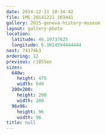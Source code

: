```yaml
---
date: 2014-12-21 10:34:42
file: IMG_20141221_103441
gallery: 2015-geneva-history-museum
layout: gallery-photo
location:
  latitude: 46.19737625
  longitude: 6.1614594444444
next: 74174b3
ordering: 12
previous: c1855ee
sizes:
  640w:
    height: 475
    width: 640
  200x200:
    height: 200
    width: 200
  96x96:
    height: 96
    width: 96
title: null
---
```

